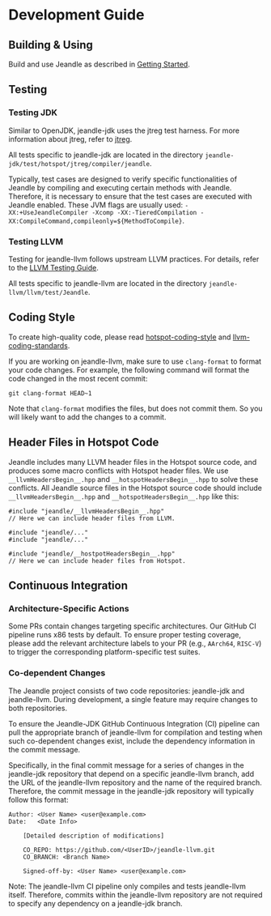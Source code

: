 # Development Guide
## Building & Using
Build and use Jeandle as described in [Getting Started](https://github.com/jeandle/jeandle-jdk/blob/main/jeandle-docs/getting-started.md).

## Testing
### Testing JDK
Similar to OpenJDK, jeandle-jdk uses the jtreg test harness. For more information about jtreg, refer to [jtreg](https://openjdk.org/guide/index.html#jtreg).

All tests specific to jeandle-jdk are located in the directory `jeandle-jdk/test/hotspot/jtreg/compiler/jeandle`.

Typically, test cases are designed to verify specific functionalities of Jeandle by compiling and executing certain methods with Jeandle. Therefore, it is necessary to ensure that the test cases are executed with Jeandle enabled. These JVM flags are usually used: ```-XX:+UseJeandleCompiler -Xcomp -XX:-TieredCompilation -XX:CompileCommand,compileonly=${MethodToCompile}```.

### Testing LLVM
Testing for jeandle-llvm follows upstream LLVM practices. For details, refer to the [LLVM Testing Guide](https://llvm.org/docs/TestingGuide.html).

All tests specific to jeandle-llvm are located in the directory `jeandle-llvm/llvm/test/Jeandle`.

## Coding Style
To create high-quality code, please read [hotspot-coding-style](https://github.com/openjdk/jdk/blob/master/doc/hotspot-style.md) and [llvm-coding-standards](https://llvm.org/docs/CodingStandards.html).

If you are working on jeandle-llvm, make sure to use ```clang-format``` to format your code changes. For example, the following command will format the code changed in the most recent commit:
```
git clang-format HEAD~1
```
Note that ```clang-format``` modifies the files, but does not commit them. So you will likely want to add the changes to a commit.

## Header Files in Hotspot Code
Jeandle includes many LLVM header files in the Hotspot source code, and produces some macro conflicts with Hotspot header files. We use `__llvmHeadersBegin__.hpp` and `__hotspotHeadersBegin__.hpp` to solve these conflicts. All Jeandle source files in the Hotspot source code should include `__llvmHeadersBegin__.hpp` and `__hotspotHeadersBegin__.hpp` like this:
```
#include "jeandle/__llvmHeadersBegin__.hpp"
// Here we can include header files from LLVM.

#include "jeandle/..."
#include "jeandle/..."

#include "jeandle/__hostpotHeadersBegin__.hpp"
// Here we can include header files from Hotspot.
```

## Continuous Integration
### Architecture-Specific Actions
Some PRs contain changes targeting specific architectures. Our GitHub CI pipeline runs x86 tests by default. To ensure proper testing coverage, please add the relevant architecture labels to your PR (e.g., `AArch64`, `RISC-V`) to trigger the corresponding platform-specific test suites.

### Co-dependent Changes
The Jeandle project consists of two code repositories: jeandle-jdk and jeandle-llvm. During development, a single feature may require changes to both repositories.

To ensure the Jeandle-JDK GitHub Continuous Integration (CI) pipeline can pull the appropriate branch of jeandle-llvm for compilation and testing when such co-dependent changes exist, include the dependency information in the commit message.

Specifically, in the final commit message for a series of changes in the jeandle-jdk repository that depend on a specific jeandle-llvm branch, add the URL of the jeandle-llvm repository and the name of the required branch. Therefore, the commit message in the jeandle-jdk repository will typically follow this format:
```
Author: <User Name> <user@example.com>
Date:   <Date Info>

    [Detailed description of modifications]

    CO_REPO: https://github.com/<UserID>/jeandle-llvm.git
    CO_BRANCH: <Branch Name>

    Signed-off-by: <User Name> <user@example.com>
```

Note: The jeandle-llvm CI pipeline only compiles and tests jeandle-llvm itself. Therefore, commits within the jeandle-llvm repository are not required to specify any dependency on a jeandle-jdk branch.
